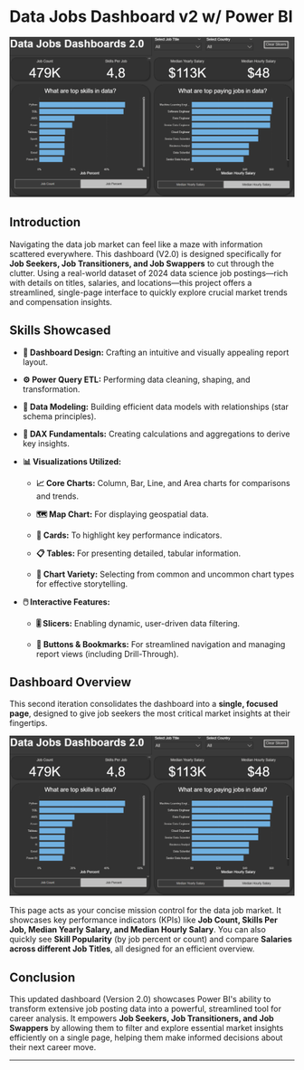 # Data Jobs Dashboard v2 w/ Power BI

![Dashboard Page 1](/images/Project%202_Page%201.png)

## Introduction

Navigating the data job market can feel like a maze with information scattered everywhere. This dashboard (V2.0) is designed specifically for **Job Seekers, Job Transitioners, and Job Swappers** to cut through the clutter. Using a real-world dataset of 2024 data science job postings—rich with details on titles, salaries, and locations—this project offers a streamlined, single-page interface to quickly explore crucial market trends and compensation insights.

## Skills Showcased

- **🎨 Dashboard Design:** Crafting an intuitive and visually appealing report layout.

- **⚙️ Power Query ETL:** Performing data cleaning, shaping, and transformation.

- **🔗 Data Modeling:** Building efficient data models with relationships (star schema principles).

- **🧮 DAX Fundamentals:** Creating calculations and aggregations to derive key insights.

- **📊 Visualizations Utilized:**

    - **📈 Core Charts:** Column, Bar, Line, and Area charts for comparisons and trends.

    - **🗺️ Map Chart:** For displaying geospatial data.

    - **🔢 Cards:** To highlight key performance indicators.

    - **📋 Tables:** For presenting detailed, tabular information.

    - **🎨 Chart Variety:** Selecting from common and uncommon chart types for effective storytelling.

- **🖱️ Interactive Features:**

    - **🎚️ Slicers:** Enabling dynamic, user-driven data filtering.

    - **🔘 Buttons & Bookmarks:** For streamlined navigation and managing report views (including Drill-Through).

## Dashboard Overview

This second iteration consolidates the dashboard into a **single, focused page**, designed to give job seekers the most critical market insights at their fingertips.

![Dashboard Page 1](/images/Project%202_Page%201.png)

This page acts as your concise mission control for the data job market. It showcases key performance indicators (KPIs) like **Job Count, Skills Per Job, Median Yearly Salary, and Median Hourly Salary**. You can also quickly see **Skill Popularity** (by job percent or count) and compare **Salaries across different Job Titles**, all designed for an efficient overview.

## Conclusion

This updated dashboard (Version 2.0) showcases Power BI's ability to transform extensive job posting data into a powerful, streamlined tool for career analysis. It empowers **Job Seekers, Job Transitioners, and Job Swappers** by allowing them to filter and explore essential market insights efficiently on a single page, helping them make informed decisions about their next career move.

---

